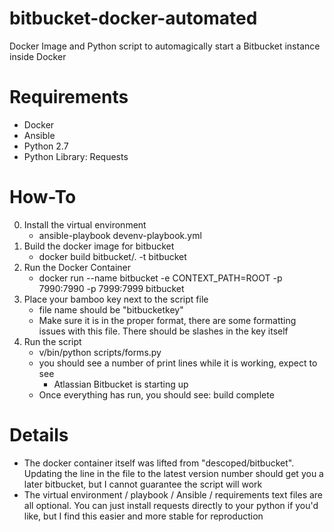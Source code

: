 # bitbucket-docker-automated

Docker Image and Python script to automagically start a Bitbucket instance inside Docker

# Requirements

* Docker
* Ansible
* Python 2.7
* Python Library: Requests

# How-To

0) Install the virtual environment
    * ansible-playbook devenv-playbook.yml
1) Build the docker image for bitbucket
    * docker build bitbucket/. -t bitbucket
2) Run the Docker Container
    * docker run --name bitbucket -e CONTEXT_PATH=ROOT -p 7990:7990 -p 7999:7999 bitbucket
3) Place your bamboo key next to the script file
    * file name should be "bitbucketkey"
    * Make sure it is in the proper format, there are some formatting issues with this file.  There should be slashes in the key itself
4) Run the script
    * v/bin/python scripts/forms.py
    * you should see a number of print lines while it is working, expect to see
        * Atlassian Bitbucket is starting up
    * Once everything has run, you should see: build complete


# Details

 * The docker container itself was lifted from "descoped/bitbucket".  Updating the line in the file to the latest version number should get you a later bitbucket, but I cannot guarantee the script will work
 * The virtual environment / playbook / Ansible / requirements text files are all optional.  You can just install requests directly to your python if you'd like, but I find this easier and more stable for reproduction
  